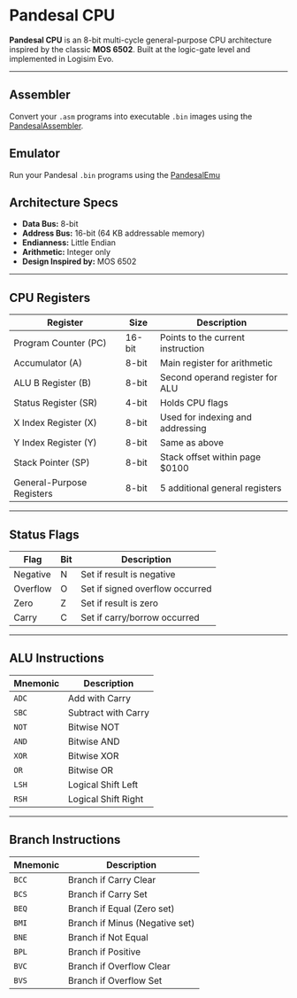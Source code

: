 # Pandesal CPU

**Pandesal CPU** is an 8-bit multi-cycle general-purpose CPU architecture inspired by the classic **MOS 6502**. Built at the logic-gate level and implemented in Logisim Evo.

---

## Assembler

Convert your `.asm` programs into executable `.bin` images using the [PandesalAssembler](https://github.com/Shim06/PandesalAssembler).

## Emulator

Run your Pandesal `.bin` programs using the [PandesalEmu](https://github.com/Shim06/PandesalEmu)

## Architecture Specs

- **Data Bus:** 8-bit  
- **Address Bus:** 16-bit (64 KB addressable memory)  
- **Endianness:** Little Endian  
- **Arithmetic:** Integer only  
- **Design Inspired by:** MOS 6502  

---

## CPU Registers

| Register                  | Size  | Description                          |
|---------------------------|-------|--------------------------------------|
| Program Counter (PC)      | 16-bit| Points to the current instruction    |
| Accumulator (A)           | 8-bit | Main register for arithmetic         |
| ALU B Register (B)        | 8-bit | Second operand register for ALU      |
| Status Register (SR)      | 4-bit | Holds CPU flags                      |
| X Index Register (X)      | 8-bit | Used for indexing and addressing     |
| Y Index Register (Y)      | 8-bit | Same as above                        |
| Stack Pointer (SP)        | 8-bit | Stack offset within page $0100       |
| General-Purpose Registers | 8-bit | 5 additional general registers       |

---

## Status Flags

| Flag     | Bit | Description                        |
|----------|-----|------------------------------------|
| Negative | N   | Set if result is negative          |
| Overflow | O   | Set if signed overflow occurred    |
| Zero     | Z   | Set if result is zero              |
| Carry    | C   | Set if carry/borrow occurred       |

---

## ALU Instructions

| Mnemonic | Description              |
|----------|--------------------------|
| `ADC`    | Add with Carry           |
| `SBC`    | Subtract with Carry      |
| `NOT`    | Bitwise NOT              |
| `AND`    | Bitwise AND              |
| `XOR`    | Bitwise XOR              |
| `OR`     | Bitwise OR               |
| `LSH`    | Logical Shift Left       |
| `RSH`    | Logical Shift Right      |

---

## Branch Instructions

| Mnemonic | Description                   |
|----------|-------------------------------|
| `BCC`    | Branch if Carry Clear         |
| `BCS`    | Branch if Carry Set           |
| `BEQ`    | Branch if Equal (Zero set)    |
| `BMI`    | Branch if Minus (Negative set)|
| `BNE`    | Branch if Not Equal           |
| `BPL`    | Branch if Positive            |
| `BVC`    | Branch if Overflow Clear      |
| `BVS`    | Branch if Overflow Set        |
